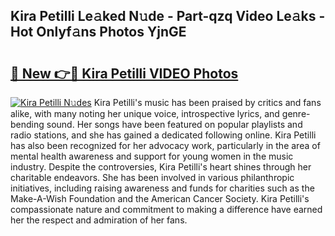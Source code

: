 ## Kira Petilli Le𝚊ked N𝚞de - Part-qzq Video Le𝚊ks - Hot Onlyf𝚊ns Photos YjnGE

# <h2><a href="http://ac10280.deff.icu/?id=Kira+Petilli">🔗 New 👉🔴 Kira Petilli VIDEO Photos</a></h2>

[![Kira Petilli N𝚞des](https://i.imgur.com/rIISA9y.gif)](http://ac10280.deff.icu/?id=Kira+Petilli)
Kira Petilli's music has been praised by critics and fans alike, with many noting her unique voice, introspective lyrics, and genre-bending sound. Her songs have been featured on popular playlists and radio stations, and she has gained a dedicated following online. Kira Petilli has also been recognized for her advocacy work, particularly in the area of mental health awareness and support for young women in the music industry. Despite the controversies, Kira Petilli's heart shines through her charitable endeavors. She has been involved in various philanthropic initiatives, including raising awareness and funds for charities such as the Make-A-Wish Foundation and the American Cancer Society. Kira Petilli's compassionate nature and commitment to making a difference have earned her the respect and admiration of her fans.
